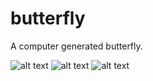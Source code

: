 # butterfly
A computer generated butterfly.

![alt text](https://wikimedia.org/api/rest_v1/media/math/render/svg/8891581e9352e91ae5859f142c47382e04ef6c27)
![alt text](https://wikimedia.org/api/rest_v1/media/math/render/svg/41bf0d4e8922065fdd74c4acce71c03c02cc0520)
![alt text](https://wikimedia.org/api/rest_v1/media/math/render/svg/3c9b54f7112ec2abd4125ef9b52aa55a9b8470ea)

